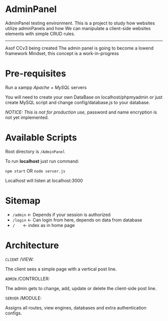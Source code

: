 # AdminPanel

AdminPanel testing environment.
This is a project to study how websites utilize adminPanels 
and how We can manipulate a client-side websites elements with
simple CRUD rules.

-----

Asof CCv3 being created
The admin panel is going to become a lowend 
framework Mindset, this concept is a work-in-progress

# Pre-requisites

Run a xampp *Apache + MySQL* servers 

You will need to create your own DataBase on
localhost/phpmyadmin or just create MySQL script
and change config/database.js to your database.

*NOTICE:* _This is not for production use,_ 
password and name encryption is not yet implemented.

# Available Scripts

Root directory is `/AdminPanel`

To run **localhost** just run command:

`npm start` OR `node server.js`

Localhost will listen at localhost:3000

# Sitemap

+ `/admin` <- Depends if your session is authorized
+ `/login` <- Can login from here, depends on data from database
+ ` /    ` <- index as in home page 

# Architecture

`CLIENT`  /VIEW:

The client sees a simple page with a vertical post line.

`ADMIN`   /CONTROLLER:

The admin gets to change, add, update or delete the client-side post line.

`SERVER`  /MODULE:

Assigns all routes, view engines, databases and extra authentication configs.
